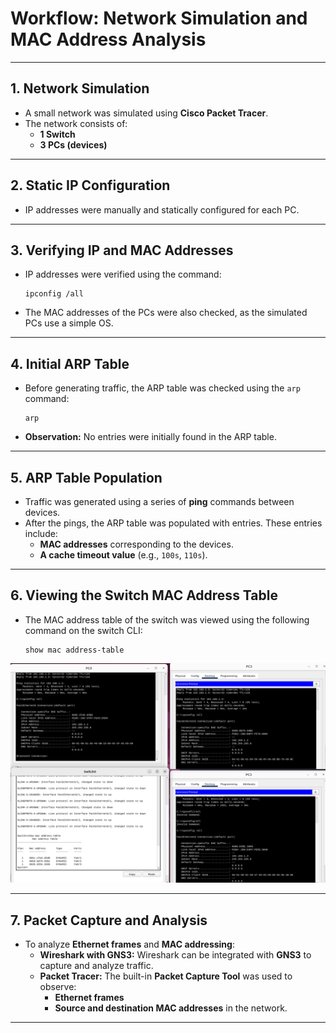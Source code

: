 # **Workflow: Network Simulation and MAC Address Analysis**

---

## **1. Network Simulation**
- A small network was simulated using **Cisco Packet Tracer**.
- The network consists of:
  - **1 Switch**
  - **3 PCs (devices)**

---

## **2. Static IP Configuration**
- IP addresses were manually and statically configured for each PC.

---

## **3. Verifying IP and MAC Addresses**
- IP addresses were verified using the command:
  ```plaintext
  ipconfig /all
  ```
- The MAC addresses of the PCs were also checked, as the simulated PCs use a simple OS.

---

## **4. Initial ARP Table**
- Before generating traffic, the ARP table was checked using the `arp` command:
  ```plaintext
  arp
  ```
- **Observation:** No entries were initially found in the ARP table.

---

## **5. ARP Table Population**
- Traffic was generated using a series of **ping** commands between devices.
- After the pings, the ARP table was populated with entries. These entries include:
  - **MAC addresses** corresponding to the devices.
  - **A cache timeout value** (e.g., `100s`, `110s`).

---

## **6. Viewing the Switch MAC Address Table**
- The MAC address table of the switch was viewed using the following command on the switch CLI:
  ```plaintext
  show mac address-table
  ```
![MAC address](commands.png)

---

## **7. Packet Capture and Analysis**
- To analyze **Ethernet frames** and **MAC addressing**:
  - **Wireshark with GNS3:** Wireshark can be integrated with **GNS3** to capture and analyze traffic.
  - **Packet Tracer:** The built-in **Packet Capture Tool** was used to observe:
    - **Ethernet frames**
    - **Source and destination MAC addresses** in the network.

---